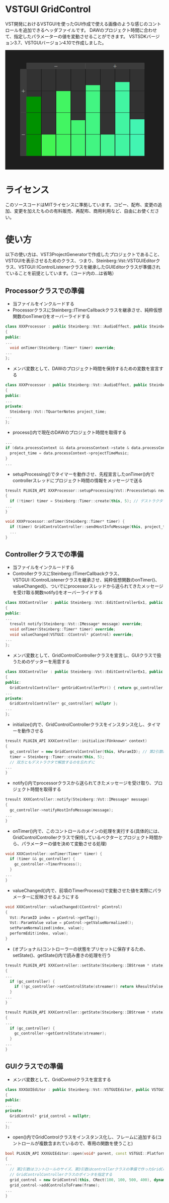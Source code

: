 # VSTGUI GridControl

VST開発におけるVSTGUIを使ったGUI作成で使える画像のような感じのコントロールを追加できるヘッダファイルです。
DAWのプロジェクト時間に合わせて、指定したパラメーターの値を変動させることができます。
VSTSDKバージョン3.7、VSTGUIバージョン4.10で作成しました。

![Screenshot](https://github.com/Takacie/VSTGUI-GridControl/blob/main/images/screenshot.png "screenshot")

# ライセンス

このソースコードはMITライセンスに準拠しています。コピー、配布、変更の追加、変更を加えたものの有料販売、再配布、商用利用など、自由にお使ください。

# 使い方

以下の使い方は、VST3ProjectGeneratorで作成したプロジェクトであること、VSTGUIを表示させるためのクラス、つまり、Steinberg::Vst::VSTGUIEditorクラス、VSTGUI::IControlListenerクラスを継承したGUIEditorクラスが準備されていることを前提としています。（コード内の...は省略）

## Processorクラスでの準備

* 当ファイルをインクルードする
* ProcessorクラスにSteinberg::ITimerCallbackクラスを継承させ、純粋仮想関数のonTimer()をオーバーライドする

```c++
class XXXProcessor : public Steinberg::Vst::AudioEffect, public Steinberg::ITimerCallback
{
public:
...
  void onTimer(Steinberg::Timer* timer) override;
...
};
```

* メンバ変数として、DAWのプロジェクト時間を保持するための変数を宣言する

```c++
class XXXProcessor : public Steinberg::Vst::AudioEffect, public Steinberg::ITimerCallback
{
public:
...
private:
  Steinberg::Vst::TQuarterNotes project_time;
...
};
```

* process()内で現在のDAWのプロジェクト時間を取得する

```c++
...
if (data.processContext && data.processContext->state & data.processContext->kProjectTimeMusicValid) {
  project_time = data.processContext->projectTimeMusic;
}
...
```

* setupProcessing()でタイマーを動作させ、先程宣言したonTimer()内でcontrollerスレッドにプロジェクト時間の情報をメッセージで送る

```c++
tresult PLUGIN_API XXXProcessor::setupProcessing(Vst::ProcessSetup& newSetup)
{
  if (!timer) timer = Steinberg::Timer::create(this, 5); // デストラクタでリリースするのを忘れずに
...
}
```

```c++
void XXXProcessor::onTimer(Steinberg::Timer* timer) {
  if (timer) GridControlController::sendHostInfoMessage(this, project_time);
  ...
}
```

## Controllerクラスでの準備

* 当ファイルをインクルードする
* ControllerクラスにSteinberg::ITimerCallbackクラス、VSTGUI::IControlListenerクラスを継承させ、純粋仮想関数のonTimer()、valueChanged()、ついでにprocessorスレッドから送られてきたメッセージを受け取る関数notify()をオーバーライドする

```c++
class XXXController : public Steinberg::Vst::EditControllerEx1, public Steinberg::ITimerCallback, public VSTGUI::IControlListener
{
public:
...
  tresult notify(Steinberg::Vst::IMessage* message) override;
  void onTimer(Steinberg::Timer* timer) override;
  void valueChanged(VSTGUI::CControl* pControl) override;
...
};
```

* メンバ変数として、GridControlControllerクラスを宣言し、GUIクラスで扱うためのゲッターを用意する

```c++
class XXXController : public Steinberg::Vst::EditControllerEx1, public Steinberg::ITimerCallback, public VSTGUI::IControlListener
{
public:
  GridControlController* getGridControllerPtr() { return gc_controller; }
...
private:
  GridControlController* gc_controller{ nullptr };
...
};
```

* initialize()内で、GridControlControllerクラスをインスタンス化し、タイマーを動作させる

```c++
tresult PLUGIN_API XXXController::initialize(FUnknown* context)
{
  gc_controller = new GridControlController(this, kParamID); // 第2引数はこのコントローラーで操作したいパラメーターのタグ
  timer = Steinberg::Timer::create(this, 5);
  // 双方ともデストラクタで解放するのを忘れずに
...
}
```

* notify()内でprocessorクラスから送られてきたメッセージを受け取り、プロジェクト時間を取得する

```c++
tresult XXXController::notify(Steinberg::Vst::IMessage* message)
{
  gc_controller->notifyHostInfoMessage(message);
...
}
```

* onTimer()内で、このコントロールのメインの処理を実行する(具体的には、GridControlControllerクラスで保持しているベクターとプロジェクト時間から、パラメーターの値を決めて変動させる処理)

```c++
void XXXController::onTimer(Timer* timer) {
  if (timer && gc_controller) {
    gc_controller->TimerProcess();
  }
...
}
```

* valueChanged()内で、前項のTimerProcess()で変動させた値を実際にパラメーターに反映させるようにする

```c++
void XXXController::valueChanged(CControl* pControl)
{
  Vst::ParamID index = pControl->getTag();
  Vst::ParamValue value = pControl->getValueNormalized();
  setParamNormalized(index, value);
  performEdit(index, value);
}
```

* (オプショナル)コントローラーの状態をプリセットに保存するため、setState()、getState()内で読み書きの処理を行う

```c++
tresult PLUGIN_API XXXController::setState(Steinberg::IBStream * state)
{
...
  if (gc_controller) {
    if (!gc_controller->setControlState(streamer)) return kResultFalse;
  }
...
}

```

```c++
tresult PLUGIN_API XXXController::getState(Steinberg::IBStream * state)
{
...
  if (gc_controller) {
    gc_controller->getControlState(streamer);
  }
...
}
```

## GUIクラスでの準備

* メンバ変数として、GridControlクラスを宣言する

```c++
class XXXGUIEditor : public Steinberg::Vst::VSTGUIEditor, public VSTGUI::IControlListener
{
public:
...
private:
  GridControl* grid_control = nullptr;
...
};
```

* open()内でGridControlクラスをインスタンス化し、フレームに追加する(コントロールが複数含まれているので、専用の関数を使うこと)

```c++
bool PLUGIN_API XXXGUIEditor::open(void* parent, const VSTGUI::PlatformType& platformType)
{
...
  // 第2引数はコントロールのサイズ、第3引数はcontrollerクラスの準備で作ったGridControlControllerクラスのゲッターで
  // GridControlControllerクラスのポインタを指定する
  grid_control = new GridControl(this, CRect(100, 100, 500, 400), dynamic_cast<XXXController*>(controller)->getGridControllerPtr());
  grid_control->addControlsToFrame(frame);
...
}
```

